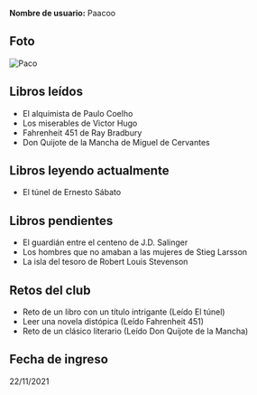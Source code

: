 **Nombre de usuario:** Paacoo

## Foto
![Paco](https://upload.wikimedia.org/wikipedia/commons/thumb/7/7d/Premios_Goya_2018_-_Paco_Le%C3%B3n.jpg/375px-Premios_Goya_2018_-_Paco_Le%C3%B3n.jpg)

## Libros leídos
- El alquimista de Paulo Coelho  
- Los miserables de Victor Hugo  
- Fahrenheit 451 de Ray Bradbury  
- Don Quijote de la Mancha de Miguel de Cervantes  

## Libros leyendo actualmente
- El túnel de Ernesto Sábato  

## Libros pendientes
- El guardián entre el centeno de J.D. Salinger  
- Los hombres que no amaban a las mujeres de Stieg Larsson  
- La isla del tesoro de Robert Louis Stevenson  

## Retos del club
- Reto de un libro con un título intrigante (Leído El túnel)  
- Leer una novela distópica (Leído Fahrenheit 451)  
- Reto de un clásico literario (Leído Don Quijote de la Mancha)  

## Fecha de ingreso
22/11/2021
